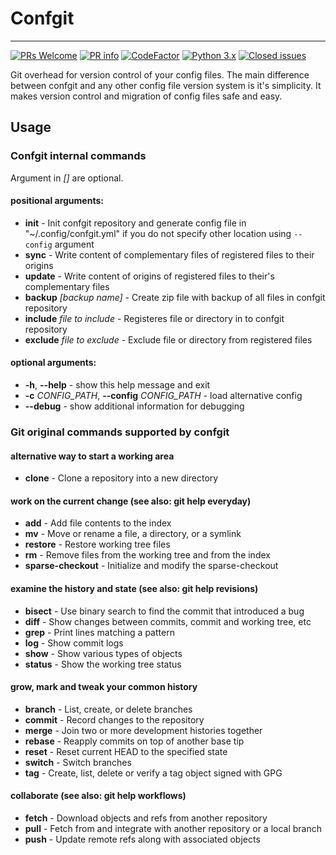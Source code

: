 # Confgit

---

[![PRs Welcome](https://img.shields.io/badge/PRs-welcome-brightgreen.svg?style=flat-square)](http://makeapullrequest.com)
[![PR info](https://img.shields.io/github/issues-pr/yagarea/confgit)](https://github.com/yagarea/confgit/pulls)
[![CodeFactor](https://www.codefactor.io/repository/github/yagarea/confgit/badge/master)](https://www.codefactor.io/repository/github/yagarea/confgit/overview/master)
[![Python 3.x](https://img.shields.io/badge/python-3.x-green.svg)](https://www.python.org/)
[![Closed issues](https://img.shields.io/github/issues-closed/yagarea/confgit)](https://github.com/yagarea/confgit/issues)

Git overhead for version control of your config files. The main difference between confgit and any other config file 
version system is it's simplicity. It makes version control and migration of config files safe and easy.

## Usage

### Confgit internal commands
Argument in _[]_ are optional.

#### positional arguments:
- **init**                      - Init confgit repository and generate config file in "~/.config/confgit.yml" if you do not 
  specify other location using `--config` argument
- **sync**                      - Write content of complementary files of registered files to their origins
- **update**                    - Write content of origins of registered files to their's complementary files
- **backup** _[backup name]_    - Create zip file with backup of all files in confgit repository
- **include** _file to include_ - Registeres file or directory in to confgit repository
- **exclude** _file to exclude_ - Exclude file or directory from registered files 

#### optional arguments:
- **-h**, **--help**                                - show this help message and exit 
- **-c** _CONFIG_PATH_, **--config** _CONFIG_PATH_  - load alternative config
- **--debug**                                       - show additional information for debugging

### Git original commands supported by confgit

#### alternative way to start a working area 
 - **clone**             - Clone a repository into a new directory
    
#### work on the current change (see also: git help everyday)
- **add**               - Add file contents to the index
- **mv**                - Move or rename a file, a directory, or a symlink
- **restore**           - Restore working tree files
- **rm**                - Remove files from the working tree and from the index
- **sparse-checkout**   - Initialize and modify the sparse-checkout
    
#### examine the history and state (see also: git help revisions)
- **bisect**            - Use binary search to find the commit that introduced a bug
- **diff**              - Show changes between commits, commit and working tree, etc
- **grep**              - Print lines matching a pattern
- **log**               - Show commit logs
- **show**              - Show various types of objects
- **status**            - Show the working tree status 
  
#### grow, mark and tweak your common history
- **branch**            - List, create, or delete branches
- **commit**            - Record changes to the repository
- **merge**             - Join two or more development histories together
- **rebase**            - Reapply commits on top of another base tip
- **reset**             - Reset current HEAD to the specified state
- **switch**            - Switch branches
- **tag**               - Create, list, delete or verify a tag object signed with GPG

#### collaborate (see also: git help workflows)
- **fetch**             - Download objects and refs from another repository
- **pull**              - Fetch from and integrate with another repository or a local branch
- **push**              - Update remote refs along with associated objects

